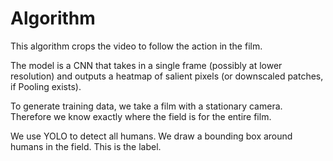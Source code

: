 # Algorithm

This algorithm crops the video to follow the action in the film.

The model is a CNN that takes in a single frame (possibly at lower resolution)
and outputs a heatmap of salient pixels (or downscaled patches, if Pooling exists).

To generate training data, we take a film with a stationary camera. Therefore
we know exactly where the field is for the entire film.

We use YOLO to detect all humans. We draw a bounding box around humans in the field.
This is the label.
